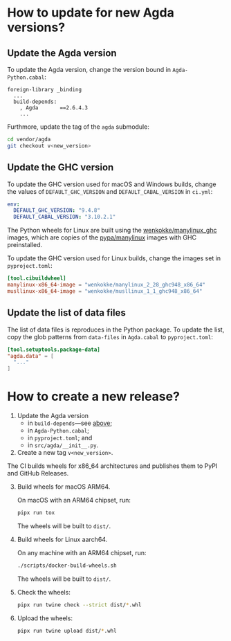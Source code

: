 # How to update for new Agda versions?

## Update the Agda version

To update the Agda version, change the version bound in `Agda-Python.cabal`:

```cabal
foreign-library _binding
  ...
  build-depends:
    , Agda       ==2.6.4.3
    ...
```

Furthmore, update the tag of the `agda` submodule:

```bash
cd vendor/agda
git checkout v<new_version>
```

## Update the GHC version

To update the GHC version used for macOS and Windows builds, change the values of `DEFAULT_GHC_VERSION` and `DEFAULT_CABAL_VERSION` in `ci.yml`:

```yaml
env:
  DEFAULT_GHC_VERSION: "9.4.8"
  DEFAULT_CABAL_VERSION: "3.10.2.1"
```

The Python wheels for Linux are built using the [wenkokke/manylinux_ghc] images, which are copies of the [pypa/manylinux] images with GHC preinstalled.

To update the GHC version used for Linux builds, change the images set in `pyproject.toml`:

```toml
[tool.cibuildwheel]
manylinux-x86_64-image = "wenkokke/manylinux_2_28_ghc948_x86_64"
musllinux-x86_64-image = "wenkokke/musllinux_1_1_ghc948_x86_64"
```

## Update the list of data files

The list of data files is reproduces in the Python package. To update the list, copy the glob patterns from `data-files` in `Agda.cabal` to `pyproject.toml`:

```toml
[tool.setuptools.package-data]
"agda.data" = [
  "..."
]
```

# How to create a new release?

1. Update the Agda version
   - in `build-depends`—see [above](#update-the-agda-version);
   - in `Agda-Python.cabal`;
   - in `pyproject.toml`; and
   - in `src/agda/__init__.py`.
2. Create a new tag `v<new_version>`.

The CI builds wheels for x86_64 architectures and publishes them to PyPI and GitHub Releases.

3. Build wheels for macOS ARM64.

   On macOS with an ARM64 chipset, run:

   ```bash
   pipx run tox
   ```

   The wheels will be built to `dist/`.

4. Build wheels for Linux aarch64.

   On any machine with an ARM64 chipset, run:

   ```bash
   ./scripts/docker-build-wheels.sh
   ```

   The wheels will be built to `dist/`.

5. Check the wheels:

   ```bash
   pipx run twine check --strict dist/*.whl
   ```

6. Upload the wheels:

   ```bash
   pipx run twine upload dist/*.whl
   ```

[wenkokke/manylinux_ghc]: https://github.com/wenkokke/manylinux_ghc
[pypa/manylinux]: https://github.com/pypa/manylinux
